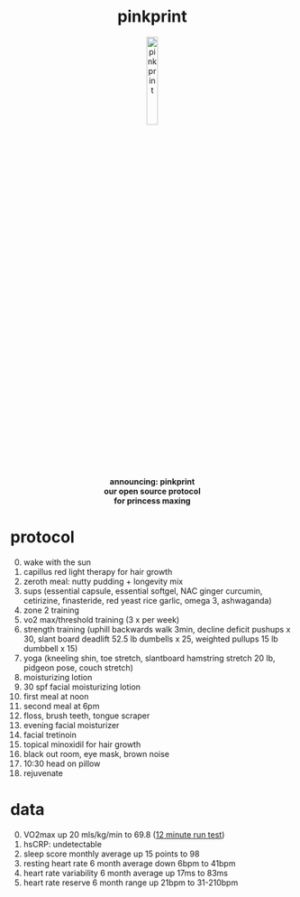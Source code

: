 <h1 style="text-align:center;">pinkprint</h1>
<p align="center">
  <img src="https://github.com/jaderiverstokes/pinkprint/assets/9206704/860f8b71-97f9-4602-9237-1f19ef29cc4a" alt="pink print" style="width:20%;"><br/>
  <b>announcing: pinkprint<br/>
  our open source protocol<br/>
  for princess maxing<br/></b>
</p>

# protocol

0. wake with the sun
0. capillus red light therapy for hair growth
0. zeroth meal: nutty pudding + longevity mix
0. sups (essential capsule, essential softgel, NAC ginger curcumin, cetirizine, finasteride, red yeast rice garlic, omega 3, ashwaganda)
0. zone 2 training
0. vo2 max/threshold training (3 x per week)
0. strength training (uphill backwards walk 3min, decline deficit pushups  x 30, slant board deadlift 52.5 lb dumbells x 25, weighted pullups 15 lb dumbbell x 15)
0. yoga (kneeling shin, toe stretch, slantboard hamstring stretch 20 lb, pidgeon pose, couch stretch)
0. moisturizing lotion
0. 30 spf facial moisturizing lotion
0. first meal at noon
0. second meal at 6pm
0. floss, brush teeth, tongue scraper
0. evening facial moisturizer
0. facial tretinoin
0. topical minoxidil for hair growth
0. black out room, eye mask, brown noise
0. 10:30 head on pillow
0. rejuvenate

# data

0. VO2max up 20 mls/kg/min to 69.8 ([12 minute run test](https://strava.app.link/xdM5YHfTrGb))
0. hsCRP: undetectable
0. sleep score monthly average up 15 points to 98
0. resting heart rate 6 month average down 6bpm to 41bpm
0. heart rate variability 6 month average up 17ms to 83ms
0. heart rate reserve 6 month range up 21bpm to 31-210bpm
